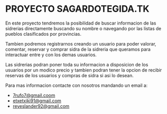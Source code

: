 # PROYECTO SAGARDOTEGIDA.TK

En este proyecto tendremos la posibilidad de buscar informacion de las sidrerias directamente buscando su nombre
o navegando por las listas de pueblos clasificados por provincias.

Tambien podremos registrarnos creando un usuario para poder valorar, comentar, reservar y comprar sidra de la sidreria que 
queramos para interactuar entre y con los demas usuarios.

Las sidrerias podran poner toda su informacion a disposicion de los usuarios por un modico precio y tambien podran tener la opcion 
de recibir reservas de los usuarios y compras de sidra si asi lo desean.

Para mas informacion contacte con nosotros mandando un email a:
  - 7rufo7@gmail.coom
  - etxetxiki91@gmail.com
  - reyeslander92@gmail.com
